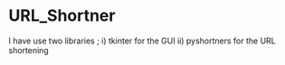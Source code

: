 # URL_Shortner
I have use two libraries ;
i) tkinter for the GUI
ii) pyshortners for the URL shortening
